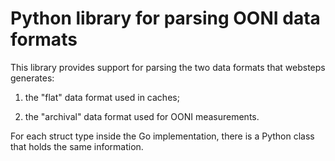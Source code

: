 # Python library for parsing OONI data formats

This library provides support for parsing the two data formats
that websteps generates:

1. the "flat" data format used in caches;

2. the "archival" data format used for OONI measurements.

For each struct type inside the Go implementation, there is a
Python class that holds the same information.
